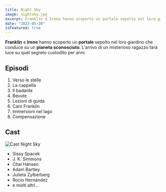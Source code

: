 ```yaml
---
title: Night Sky
image: nightsky.jpg
excerpt: Franklin e Irene hanno scoperto un portale sepolto nel loro giardino che conduce su un pianeta sconosciuto. L'arrivo di un misterioso ragazzo farà luce su quel segreto custodito per anni.
date: "2022-05-20"
isFeatured: true
---
```


**Franklin** e **Irene** hanno scoperto un **portale** sepolto nel loro giardino che conduce su un **pianeta sconosciuto**. L'arrivo di un misterioso ragazzo farà luce su quel segreto custodito per anni.

## Episodi
1. Verso le stelle
2. La cappella
3. Il badante
4. Bevute
5. Lezioni di guida
6. Caro Franklin
7. Immersioni nel lago
8. Compensazione

## Cast
![Cast Night Sky](/images/posts/night-sky/cast.jpg)
- Sissy Spacek
- J. K. Simmons
- Chai Hansen
- Adam Bartley
- Julieta Zylberberg
- Rocío Hernández
- e molti altri...